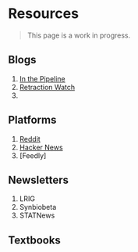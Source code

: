 # Resources

> This page is a work in progress.

## Blogs

1.  [In the Pipeline](http://blogs.sciencemag.org/pipeline/)
2.  [Retraction Watch](https://retractionwatch.com/)
3.

## Platforms

1.  [Reddit]()
2.  [Hacker News](https://news.ycombinator.com/)
3.  [Feedly]

## Newsletters

1.  LRIG
2.  Synbiobeta
3.  STATNews

## Textbooks
